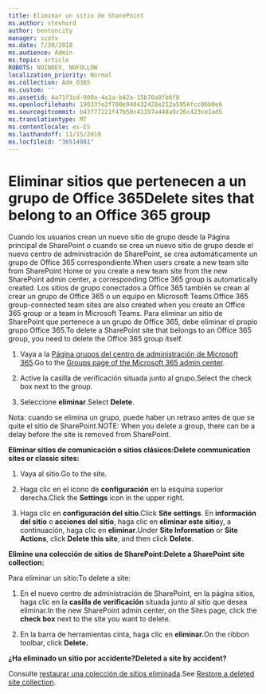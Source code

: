 ```yaml
---
title: Eliminar un sitio de SharePoint
ms.author: stevhord
author: bentoncity
manager: scotv
ms.date: 7/30/2018
ms.audience: Admin
ms.topic: article
ROBOTS: NOINDEX, NOFOLLOW
localization_priority: Normal
ms.collection: Adm_O365
ms.custom: ''
ms.assetid: 4a71f3cd-000a-4a1a-b42a-15b70a8fb6f8
ms.openlocfilehash: 19033fe2f700e940432428e212a5956fcc06b0e6
ms.sourcegitcommit: b43f77221f47b50c41197a448a9c26c423ce1ad5
ms.translationtype: MT
ms.contentlocale: es-ES
ms.lasthandoff: 11/15/2019
ms.locfileid: "36514081"
---
```

# <a name="delete-sites-that-belong-to-an-office-365-group"></a><span data-ttu-id="5a9d0-102">Eliminar sitios que pertenecen a un grupo de Office 365</span><span class="sxs-lookup"><span data-stu-id="5a9d0-102">Delete sites that belong to an Office 365 group</span></span>

<span data-ttu-id="5a9d0-103">Cuando los usuarios crean un nuevo sitio de grupo desde la Página principal de SharePoint o cuando se crea un nuevo sitio de grupo desde el nuevo centro de administración de SharePoint, se crea automáticamente un grupo de Office 365 correspondiente.</span><span class="sxs-lookup"><span data-stu-id="5a9d0-103">When users create a new team site from SharePoint Home or you create a new team site from the new SharePoint admin center, a corresponding Office 365 group is automatically created.</span></span> <span data-ttu-id="5a9d0-104">Los sitios de grupo conectados a Office 365 también se crean al crear un grupo de Office 365 o un equipo en Microsoft Teams.</span><span class="sxs-lookup"><span data-stu-id="5a9d0-104">Office 365 group-connected team sites are also created when you create an Office 365 group or a team in Microsoft Teams.</span></span> <span data-ttu-id="5a9d0-105">Para eliminar un sitio de SharePoint que pertenece a un grupo de Office 365, debe eliminar el propio grupo Office 365.</span><span class="sxs-lookup"><span data-stu-id="5a9d0-105">To delete a SharePoint site that belongs to an Office 365 group, you need to delete the Office 365 group itself.</span></span> 
  
1. <span data-ttu-id="5a9d0-106">Vaya a la [Página grupos del centro de administración de Microsoft 365](https://portal.office.com/adminportal/home#/groups).</span><span class="sxs-lookup"><span data-stu-id="5a9d0-106">Go to the [Groups page of the Microsoft 365 admin center](https://portal.office.com/adminportal/home#/groups).</span></span>
    
2. <span data-ttu-id="5a9d0-107">Active la casilla de verificación situada junto al grupo.</span><span class="sxs-lookup"><span data-stu-id="5a9d0-107">Select the check box next to the group.</span></span>
    
3. <span data-ttu-id="5a9d0-108">Seleccione **eliminar**.</span><span class="sxs-lookup"><span data-stu-id="5a9d0-108">Select **Delete**.</span></span>
    
<span data-ttu-id="5a9d0-109">Nota: cuando se elimina un grupo, puede haber un retraso antes de que se quite el sitio de SharePoint.</span><span class="sxs-lookup"><span data-stu-id="5a9d0-109">NOTE: When you delete a group, there can be a delay before the site is removed from SharePoint.</span></span>
  
<span data-ttu-id="5a9d0-110">**Eliminar sitios de comunicación o sitios clásicos:**</span><span class="sxs-lookup"><span data-stu-id="5a9d0-110">**Delete communication sites or classic sites:**</span></span>

1. <span data-ttu-id="5a9d0-111">Vaya al sitio.</span><span class="sxs-lookup"><span data-stu-id="5a9d0-111">Go to the site.</span></span>
  
2. <span data-ttu-id="5a9d0-112">Haga clic en el icono de **configuración** en la esquina superior derecha.</span><span class="sxs-lookup"><span data-stu-id="5a9d0-112">Click the **Settings** icon in the upper right.</span></span> 
  
3. <span data-ttu-id="5a9d0-113">Haga clic en **configuración del sitio**.</span><span class="sxs-lookup"><span data-stu-id="5a9d0-113">Click **Site settings**.</span></span> <span data-ttu-id="5a9d0-114">En **información del sitio** o **acciones del sitio**, haga clic en **eliminar este sitio**y, a continuación, haga clic en **eliminar**.</span><span class="sxs-lookup"><span data-stu-id="5a9d0-114">Under **Site Information** or **Site Actions**, click **Delete this site**, and then click **Delete**.</span></span>
  
<span data-ttu-id="5a9d0-115">**Elimine una colección de sitios de SharePoint:**</span><span class="sxs-lookup"><span data-stu-id="5a9d0-115">**Delete a SharePoint site collection:**</span></span>

<span data-ttu-id="5a9d0-116">Para eliminar un sitio:</span><span class="sxs-lookup"><span data-stu-id="5a9d0-116">To delete a site:</span></span>
  
1. <span data-ttu-id="5a9d0-117">En el nuevo centro de administración de SharePoint, en la página sitios, haga clic en la **casilla de verificación** situada junto al sitio que desea eliminar.</span><span class="sxs-lookup"><span data-stu-id="5a9d0-117">In the new SharePoint admin center, on the Sites page, click the **check box** next to the site you want to delete.</span></span> 
    
2. <span data-ttu-id="5a9d0-118">En la barra de herramientas cinta, haga clic en **eliminar.**</span><span class="sxs-lookup"><span data-stu-id="5a9d0-118">On the ribbon toolbar, click **Delete.**</span></span>
    
<span data-ttu-id="5a9d0-119">**¿Ha eliminado un sitio por accidente?**</span><span class="sxs-lookup"><span data-stu-id="5a9d0-119">**Deleted a site by accident?**</span></span>

<span data-ttu-id="5a9d0-120">Consulte [restaurar una colección de sitios eliminada](https://go.microsoft.com/fwlink/?linkid=867660).</span><span class="sxs-lookup"><span data-stu-id="5a9d0-120">See [Restore a deleted site collection](https://go.microsoft.com/fwlink/?linkid=867660).</span></span>
  

